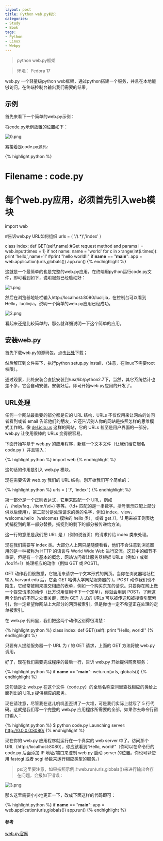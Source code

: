 ```yaml
---
layout: post
title: Python web.py初识
categories:
- Study
- Book
tags:
- Python
- Linux
- Webpy
---
```


> python web.py框架  

> 环境： Fedora 17  


web.py 一个轻量级python web框架，通过python搭建一个服务，并且在本地能够访问，在终端控制台输出我们需要的结果。  


## 示例  

首先来看下一个简单的web.py示例：  

将code.py示例放置的位置如下：  

![0.png](https://ws3.sinaimg.cn/large/006tKfTcly1fiscx2ssu9j30hx03n74a.jpg)  

紧接着是code.py源码:  


{% highlight python %}
# Filename : code.py
# 每个web.py应用，必须首先引入web模块
import web

#告诉web.py URL如何组织
urls = (
	'/(.*)','index'
)

class index:
	def GET(self,name):#Get request method and params
		i = web.input(times = 1)
		if not name: name = 'world'
		for c in xrange(int(i.times)): print 'hello,',name+'!'
		#print "hello world!!"
if __name__ == "__main__": 
	app = web.application(urls,globals())
	app.run()
{% endhighlight %}  

这就是一个最简单的也是完整的web.py应用，在终端用python运行code.py文件，即可看到如下，说明服务已经启动好：  

![1.png](https://ws3.sinaimg.cn/large/006tKfTcly1fiscy5bym6j30cl012web.jpg)  

然后在浏览器地址栏输入http://localhost:8080/luolijia，在控制台可以看到Hello，luolinjia。说明一个简单的web.py应用已经成功。  

![2.png](http://i.imgur.com/eXejlBG.png)  

看起来还是比较简单的，那么就详细说明一下这个简单的应用。  


## 安装web.py  

首先下载web.py的源码包，点击[此处](http://webpy.org/static/web.py-0.37.tar.gz)下载；  

然后解压到文件夹下，执行python setup.py install，（注意，在linux下需要root权限）。  

通过观察，此处安装会直接安装到/usr/lib/python2.7下，当然，其它系统估计也差不多，它会自动安装。安装好后，即可开始web.py应用的开发了。  


## URL处理  

任何一个网站最重要的部分都是它的 URL 结构，URLs 不仅仅用来让网站的访问者看到或者 email 告诉他们的朋友，它还告诉别人你的网站是按照怎样的思维模式工作的。像 [del.icio.us](http://del.icio.us/) 这样的网站，它的 URLs 甚至是用户界面的一部分。web.py 让使用很棒的 URLs 变得很容易。  

下面开始写基于 web.py 的应用程序，新建一个文本文件（让我们给它起名 code.py ）并且输入：  

{% highlight python %}
import web
{% endhighlight %}  

这句话的作用是引入 web.py 模块。  

现在需要告诉 web.py 我们的 URL 结构。刚开始我们写个简单的：  

{% highlight python %}
urls = (
  '/', 'index'
)
{% endhighlight %}  


第一部分是一个正则表达式，它用来匹配一个 URL，例如 /，/help/faq，/item/(\\d+) 等等。（\\d+ 匹配的是一串数字。括号表示匹配上部分供以后使用），第二部分是处理请求的类的名字，例如 index，view，welcome.hello（welcomes 模块的 hello 类），或者 get_\\1。\\1 用来被正则表达式捕捉到的第一部分替换，捕捉到的剩下的部分被传递给方法。  

这一行的意思是我们把 URL 是 /（例如说首页）的请求传给 index 类来处理。  

现在我们需要写 index 类。大部分人上网只是随便看看，他们不会注意到浏览器用的是一种被称为 HTTP 的语言与 World Wide Web 进行交流。这其中的细节不重要，但是有一个基本的概念，网站访问者让服务器根据 URLs（例如 / 或者 /foo?f=1）处理相应的动作（例如 GET 或 POST)。  

GET 动作我们很熟悉，它被用来请求一个文本形式的网页。当你在浏览器地址栏输入 harvard.edu 后，它会 GET 哈佛大学网站服务器的 /。POST 动作我们也不陌生，它经常被用来提交相应的表单，例如一个购买东东的请求。只要你在网上做一个提交请求的动作（比方说用信用卡下一个定单），你就会用到 POST。了解这两个动作的不同之处很关键，因为 GET 方式的 URLs 可以被传送和被搜索引擎索引，你一定希望你网站上大部分的网页被索引，但是你也一定不希望正在处理的定单被索引。  

在 web.py 代码里，我们把这两个动作区别得很清楚：  

{% highlight python %}
class index:
    def GET(self):
        print "Hello, world!"
{% endhighlight %}  

只要有人提给服务器一个 URL 为 / 的 GET 请求，上面的 GET 方法将被 web.py 调用。  

好了，现在我们需要完成程序的最后一行，告诉 web.py 开始提供网页服务：  

{% highlight python %}
if __name__ == "__main__": web.run(urls, globals())
{% endhighlight %}  

这句话是让 web.py 在这个文件（code.py）的全局名称空间里查找相应的类给上面列出的 URLs 提供相应的服务。  

现在请注意，尽管我在这儿叽叽歪歪讲了一大堆，可是我们实际上就写了 5 行代码。这就是我们写一个完整的 web.py 应用程序所需要的全部。如果你去命令行窗口输入：  

{% highlight python %}
$ python code.py
Launching server: http://0.0.0.0:8080/
{% endhighlight %}  


现在你的 web.py 应用程序就运行在一个真实的 web server 中了。访问那个 URL（http://localhost:8080），你应该看到“Hello, world!”（你可以在命令行的 code.py 后面添加 IP 地址/端口来控制 web.py 启动 server 的位置。你也可以使用 fastcgi 或者 scgi 参数来运行相应类型的服务。）  

> ps:这里要注意，如果按照示例上web.run(urls,globals())来进行输出会存在问题，会报如下错误：  

![3.png](https://ws3.sinaimg.cn/large/006tKfTcly1fisfhlwqgaj30fn02naa2.jpg)


那么这里需要小小地更正一下，改成下面这样的代码即可：  

{% highlight python %}
if __name__ == "__main__": 
	app = web.application(urls,globals())
	app.run()
{% endhighlight %}  


#### 参考  

[web.py官网](http://www.dup2.org/files/web.py%200.2%20tutorial.html)

